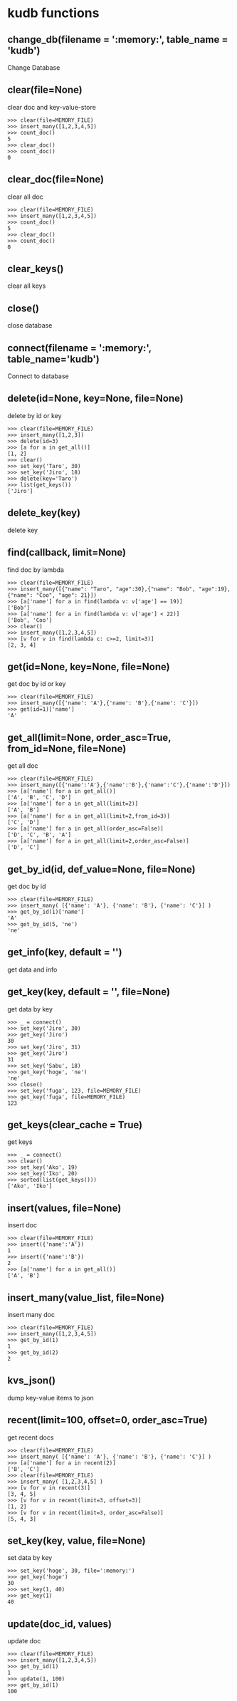 # kudb functions

## change_db(filename = ':memory:', table_name = 'kudb')

Change Database



## clear(file=None)

clear doc and key-value-store


```
>>> clear(file=MEMORY_FILE)
>>> insert_many([1,2,3,4,5])
>>> count_doc()
5
>>> clear_doc()
>>> count_doc()
0
```



## clear_doc(file=None)

clear all doc


```
>>> clear(file=MEMORY_FILE)
>>> insert_many([1,2,3,4,5])
>>> count_doc()
5
>>> clear_doc()
>>> count_doc()
0
```



## clear_keys()

clear all keys



## close()

close database



## connect(filename = ':memory:', table_name='kudb')

Connect to database



## delete(id=None, key=None, file=None)

delete by id or key

```
>>> clear(file=MEMORY_FILE)
>>> insert_many([1,2,3])
>>> delete(id=3)
>>> [a for a in get_all()]
[1, 2]
>>> clear()
>>> set_key('Taro', 30)
>>> set_key('Jiro', 18)
>>> delete(key='Taro')
>>> list(get_keys())
['Jiro']
```



## delete_key(key)

delete key



## find(callback, limit=None)

find doc by lambda

```
>>> clear(file=MEMORY_FILE)
>>> insert_many([{"name": "Taro", "age":30},{"name": "Bob", "age":19},{"name": "Coo", "age": 21}])
>>> [a['name'] for a in find(lambda v: v['age'] == 19)]
['Bob']
>>> [a['name'] for a in find(lambda v: v['age'] < 22)]
['Bob', 'Coo']
>>> clear()
>>> insert_many([1,2,3,4,5])
>>> [v for v in find(lambda c: c>=2, limit=3)]
[2, 3, 4]
```



## get(id=None, key=None, file=None)

get doc by id or key

```
>>> clear(file=MEMORY_FILE)
>>> insert_many([{'name': 'A'},{'name': 'B'},{'name': 'C'}])
>>> get(id=1)['name']
'A'
```



## get_all(limit=None, order_asc=True, from_id=None, file=None)

get all doc

```
>>> clear(file=MEMORY_FILE)
>>> insert_many([{'name':'A'},{'name':'B'},{'name':'C'},{'name':'D'}])
>>> [a['name'] for a in get_all()]
['A', 'B', 'C', 'D']
>>> [a['name'] for a in get_all(limit=2)]
['A', 'B']
>>> [a['name'] for a in get_all(limit=2,from_id=3)]
['C', 'D']
>>> [a['name'] for a in get_all(order_asc=False)]
['D', 'C', 'B', 'A']
>>> [a['name'] for a in get_all(limit=2,order_asc=False)]
['D', 'C']
```



## get_by_id(id, def_value=None, file=None)

get doc by id

```
>>> clear(file=MEMORY_FILE)
>>> insert_many( [{'name': 'A'}, {'name': 'B'}, {'name': 'C'}] )
>>> get_by_id(1)['name']
'A'
>>> get_by_id(5, 'ne')
'ne'
```



## get_info(key, default = '')

get data and info



## get_key(key, default = '', file=None)

get data by key


```
>>> _ = connect()
>>> set_key('Jiro', 30)
>>> get_key('Jiro')
30
>>> set_key('Jiro', 31)
>>> get_key('Jiro')
31
>>> set_key('Sabu', 18)
>>> get_key('hoge', 'ne')
'ne'
>>> close()
>>> set_key('fuga', 123, file=MEMORY_FILE)
>>> get_key('fuga', file=MEMORY_FILE)
123
```



## get_keys(clear_cache = True)

get keys

```
>>> _ = connect()
>>> clear()
>>> set_key('Ako', 19)
>>> set_key('Iko', 20)
>>> sorted(list(get_keys()))
['Ako', 'Iko']
```



## insert(values, file=None)

insert doc

```
>>> clear(file=MEMORY_FILE)
>>> insert({'name':'A'})
1
>>> insert({'name':'B'})
2
>>> [a['name'] for a in get_all()]
['A', 'B']
```



## insert_many(value_list, file=None)

insert many doc

```
>>> clear(file=MEMORY_FILE)
>>> insert_many([1,2,3,4,5])
>>> get_by_id(1)
1
>>> get_by_id(2)
2
```



## kvs_json()

dump key-value items to json



## recent(limit=100, offset=0, order_asc=True)

get recent docs

```
>>> clear(file=MEMORY_FILE)
>>> insert_many( [{'name': 'A'}, {'name': 'B'}, {'name': 'C'}] )
>>> [a['name'] for a in recent(2)]
['B', 'C']
>>> clear(file=MEMORY_FILE)
>>> insert_many( [1,2,3,4,5] )
>>> [v for v in recent(3)]
[3, 4, 5]
>>> [v for v in recent(limit=3, offset=3)]
[1, 2]
>>> [v for v in recent(limit=3, order_asc=False)]
[5, 4, 3]
```



## set_key(key, value, file=None)

set data by key

```
>>> set_key('hoge', 30, file=':memory:')
>>> get_key('hoge')
30
>>> set_key(1, 40)
>>> get_key(1)
40
```



## update(doc_id, values)

update doc

```
>>> clear(file=MEMORY_FILE)
>>> insert_many([1,2,3,4,5])
>>> get_by_id(1)
1
>>> update(1, 100)
>>> get_by_id(1)
100
```




